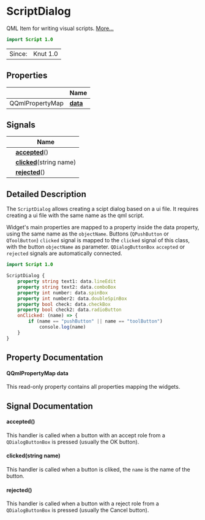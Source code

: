 # ScriptDialog

QML Item for writing visual scripts. [More...](#detailed-description)

```qml
import Script 1.0
```

<table>
<tr><td>Since:</td><td>Knut 1.0</td></tr>
</table>

## Properties

| | Name |
|-|-|
|QQmlPropertyMap|**[data](#data)**|

## Signals

| | Name |
|-|-|
||**[accepted](#accepted)**()|
||**[clicked](#clicked)**(string name)|
||**[rejected](#rejected)**()|

## Detailed Description

The `ScriptDialog` allows creating a scipt dialog based on a ui file. It requires creating a ui file with the same
name as the qml script.

Widget's main properties are mapped to a property inside the data property, using the same name as the `objectName`.
Buttons (`QPushButton` or `QToolButton`) `clicked` signal is mapped to the `clicked` signal of this class, with the
button `objectName` as parameter. `QDialogButtonBox` `accepted` or `rejected` signals are automatically connected.

```qml
import Script 1.0

ScriptDialog {
    property string text1: data.lineEdit
    property string text2: data.comboBox
    property int number: data.spinBox
    property int number2: data.doubleSpinBox
    property bool check: data.checkBox
    property bool check2: data.radioButton
    onClicked: (name) => {
        if (name == "pushButton" || name == "toolButton")
            console.log(name)
    }
}
```

## Property Documentation

#### <a name="data"></a>QQmlPropertyMap **data**

This read-only property contains all properties mapping the widgets.

## Signal Documentation

#### <a name="accepted"></a>**accepted**()

This handler is called when a button with an accept role from a `QDialogButtonBox` is pressed (usually the OK
button).

#### <a name="clicked"></a>**clicked**(string name)

This handler is called when a button is cliked, the `name` is the name of the button.

#### <a name="rejected"></a>**rejected**()

This handler is called when a button with a reject role from a `QDialogButtonBox` is pressed (usually the Cancel
button).
